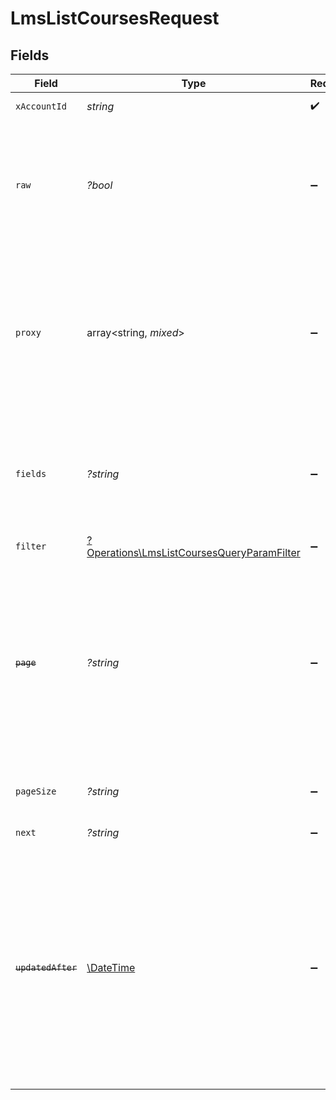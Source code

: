 # LmsListCoursesRequest


## Fields

| Field                                                                                                                                                                                                   | Type                                                                                                                                                                                                    | Required                                                                                                                                                                                                | Description                                                                                                                                                                                             | Example                                                                                                                                                                                                 |
| ------------------------------------------------------------------------------------------------------------------------------------------------------------------------------------------------------- | ------------------------------------------------------------------------------------------------------------------------------------------------------------------------------------------------------- | ------------------------------------------------------------------------------------------------------------------------------------------------------------------------------------------------------- | ------------------------------------------------------------------------------------------------------------------------------------------------------------------------------------------------------- | ------------------------------------------------------------------------------------------------------------------------------------------------------------------------------------------------------- |
| `xAccountId`                                                                                                                                                                                            | *string*                                                                                                                                                                                                | :heavy_check_mark:                                                                                                                                                                                      | The account identifier                                                                                                                                                                                  |                                                                                                                                                                                                         |
| `raw`                                                                                                                                                                                                   | *?bool*                                                                                                                                                                                                 | :heavy_minus_sign:                                                                                                                                                                                      | Indicates that the raw request result should be returned in addition to the mapped result (default value is false)                                                                                      |                                                                                                                                                                                                         |
| `proxy`                                                                                                                                                                                                 | array<string, *mixed*>                                                                                                                                                                                  | :heavy_minus_sign:                                                                                                                                                                                      | Query parameters that can be used to pass through parameters to the underlying provider request by surrounding them with 'proxy' key                                                                    |                                                                                                                                                                                                         |
| `fields`                                                                                                                                                                                                | *?string*                                                                                                                                                                                               | :heavy_minus_sign:                                                                                                                                                                                      | The comma separated list of fields that will be returned in the response (if empty, all fields are returned)                                                                                            | id,remote_id,external_reference,content_ids,remote_content_ids,title,description,languages,cover_url,url,active,duration,categories,skills,updated_at,created_at,content,provider,localizations,authors |
| `filter`                                                                                                                                                                                                | [?Operations\LmsListCoursesQueryParamFilter](../../Models/Operations/LmsListCoursesQueryParamFilter.md)                                                                                                 | :heavy_minus_sign:                                                                                                                                                                                      | LMS Courses Filter                                                                                                                                                                                      |                                                                                                                                                                                                         |
| ~~`page`~~                                                                                                                                                                                              | *?string*                                                                                                                                                                                               | :heavy_minus_sign:                                                                                                                                                                                      | : warning: ** DEPRECATED **: This will be removed in a future release, please migrate away from it as soon as possible.<br/><br/>The page number of the results to fetch                                |                                                                                                                                                                                                         |
| `pageSize`                                                                                                                                                                                              | *?string*                                                                                                                                                                                               | :heavy_minus_sign:                                                                                                                                                                                      | The number of results per page (default value is 25)                                                                                                                                                    |                                                                                                                                                                                                         |
| `next`                                                                                                                                                                                                  | *?string*                                                                                                                                                                                               | :heavy_minus_sign:                                                                                                                                                                                      | The unified cursor                                                                                                                                                                                      |                                                                                                                                                                                                         |
| ~~`updatedAfter`~~                                                                                                                                                                                      | [\DateTime](https://www.php.net/manual/en/class.datetime.php)                                                                                                                                           | :heavy_minus_sign:                                                                                                                                                                                      | : warning: ** DEPRECATED **: This will be removed in a future release, please migrate away from it as soon as possible.<br/><br/>Use a string with a date to only select results updated after that given date | 2020-01-01T00:00:00.000Z                                                                                                                                                                                |